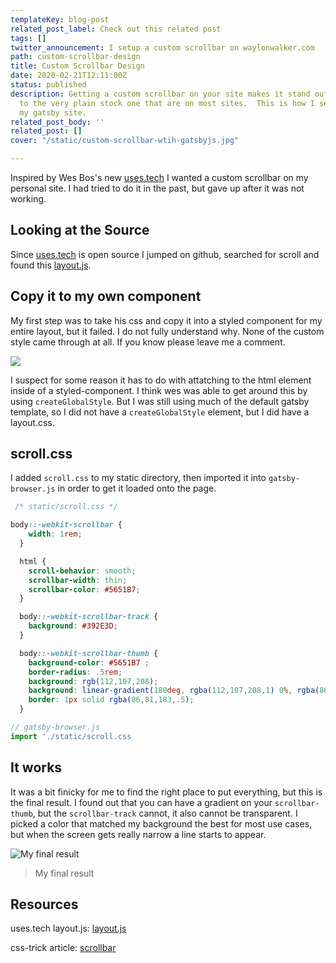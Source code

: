 ```yaml
---
templateKey: blog-post
related_post_label: Check out this related post
tags: []
twitter_announcement: I setup a custom scrollbar on waylonwalker.com
path: custom-scrollbar-design
title: Custom Scrollbar Design
date: 2020-02-21T12:11:00Z
status: published
description: Getting a custom scrollbar on your site makes it stand out a bit compared
  to the very plain stock one that are on most sites.  This is how I set mine up on
  my gatsby site.
related_post_body: ''
related_post: []
cover: "/static/custom-scrollbar-wtih-gatsbyjs.jpg"

---
```

Inspired by Wes Bos's new [uses.tech](https://uses.tech) I wanted a custom scrollbar on my personal site.  I had tried to do it in the past, but gave up after it was not working.

## Looking at the Source

Since [uses.tech](https://uses.tech) is open source I jumped on github, searched for scroll and found this [layout.js](https://github.com/wesbos/awesome-uses/blob/124bdd64345bc64eb84879929f0e57cbb8752e34/src/components/layout.js#L74).

## Copy it to my own component

My first step was to take his css and copy it into a styled component for my entire layout, but it failed.  I do not fully understand why.  None of the custom style came through at all.  If you know please leave me a comment.

![](https://waylonwalker.com/why-wont-you-work.jpg)

I suspect for some reason it has to do with attatching to the html element inside of a styled-component.  I think wes was able to get around this by using `createGlobalStyle`.  But I was still using much of the default gatsby template, so I did not have a `createGlobalStyle` element, but I did have a layout.css.

## scroll.css

I added `scroll.css` to my static directory, then imported it into `gatsby-browser.js` in order to get it loaded onto the page.

``` css
 /* static/scroll.css */

body::-webkit-scrollbar {
    width: 1rem;
  }

  html {
    scroll-behavior: smooth;
    scrollbar-width: thin;
    scrollbar-color: #5651B7;
  }

  body::-webkit-scrollbar-track {
    background: #392E3D;
  }

  body::-webkit-scrollbar-thumb {
    background-color: #5651B7 ;
    border-radius: .5rem;
    background: rgb(112,107,208);
    background: linear-gradient(180deg, rgba(112,107,208,1) 0%, rgba(86,81,183,1) 100%);
    border: 1px solid rgba(86,81,183,.5);
  }
```

``` javascript
// gatsby-browser.js
import './static/scroll.css
```

## It works

 It was a bit finicky for me to find the right place to put everything, but this is the final result.  I found out that you can have a gradient on your `scrollbar-thumb`, but the `scrollbar-track` cannot, it also cannot be transparent.  I picked a color that matched my background the best for most use cases, but when the screen gets really narrow a line starts to appear.

![My final result](/static/custom-scrollbar-with-css.gif "my final result, an example give of the final result live on waylonwalker.com")

> My final result

## Resources

uses.tech layout.js: [layout.js](https://github.com/wesbos/awesome-uses/blob/124bdd64345bc64eb84879929f0e57cbb8752e34/src/components/layout.js#L74)

css-trick article: [scrollbar](https://css-tricks.com/almanac/properties/s/scrollbar/ "css tricks scrollbar article")
